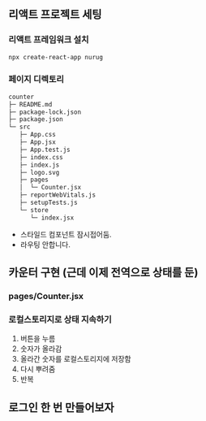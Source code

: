 ## 리액트 프로젝트 세팅

### 리액트 프레임워크 설치

```sh
npx create-react-app nurug
```

### 페이지 디렉토리


```sh
counter
├─ README.md
├─ package-lock.json
├─ package.json
└─ src
   ├─ App.css
   ├─ App.jsx
   ├─ App.test.js
   ├─ index.css
   ├─ index.js
   ├─ logo.svg
   ├─ pages
   │  └─ Counter.jsx
   ├─ reportWebVitals.js
   ├─ setupTests.js
   └─ store
      └─ index.jsx
```


- 스타일드 컴포넌트 잠시접어둠.
- 라우팅 안합니다.

## 카운터 구현 (근데 이제 전역으로 상태를 둔)

### pages/Counter.jsx

### 로컬스토리지로 상태 지속하기

1. 버튼을 누름
2. 숫자가 올라감
3. 올라간 숫자를 로컬스토리지에 저장함
4. 다시 뿌려줌
5. 반복

## 로그인 한 번 만들어보자

